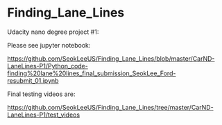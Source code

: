 # Finding_Lane_Lines
Udacity nano degree project #1:

Please see jupyter notebook:

https://github.com/SeokLeeUS/Finding_Lane_Lines/blob/master/CarND-LaneLines-P1/Python_code-finding%20lane%20lines_final_submission_SeokLee_Ford-resubmit_01.ipynb

Final testing videos are:

https://github.com/SeokLeeUS/Finding_Lane_Lines/tree/master/CarND-LaneLines-P1/test_videos


